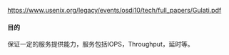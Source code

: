 https://www.usenix.org/legacy/events/osdi10/tech/full_papers/Gulati.pdf

#### 目的

保证一定的服务提供能力，服务包括IOPS，Throughput，延时等。
